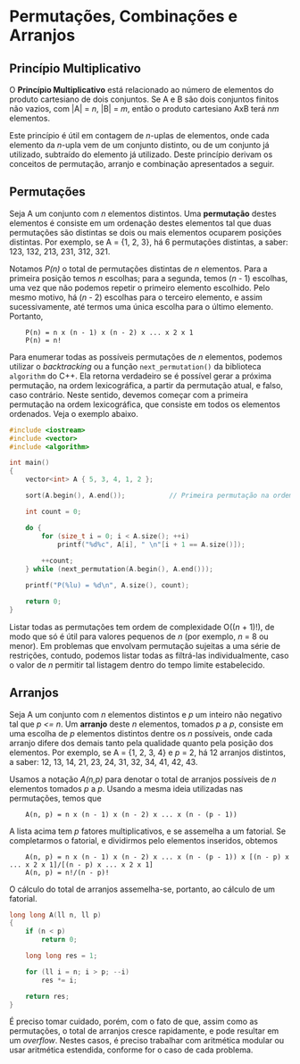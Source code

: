 Permutações, Combinações e Arranjos
===================================

Princípio Multiplicativo
------------------------

O **Princípio Multiplicativo** está relacionado ao número de elementos do produto cartesiano de
dois conjuntos. Se A e B são dois conjuntos finitos não vazios, com |A| = _n_, 
|B| = _m_, então  o produto cartesiano AxB terá _nm_ elementos.

Este princípio é útil em contagem de _n_-uplas de elementos, onde cada elemento da _n_-upla vem
de um conjunto distinto, ou de um conjunto já utilizado, subtraído do elemento já utilizado. 
Deste princípio derivam os conceitos de permutação, arranjo e combinação apresentados a seguir.

Permutações
-----------

Seja A um conjunto com _n_ elementos distintos. Uma **permutação** destes elementos é consiste em 
um ordenação destes elementos tal que duas permutações são distintas se dois ou mais elementos 
ocuparem posições distintas. Por exemplo, se A = {1, 2, 3}, há 6 permutações distintas, a saber:
123, 132, 213, 231, 312, 321.

Notamos _P(n)_ o total de permutações distintas de _n_ elementos. Para a primeira posição temos
_n_ escolhas; para a segunda, temos (_n_ - 1) escolhas, uma vez que não podemos repetir o 
primeiro elemento escolhido. Pelo mesmo motivo, há (_n_ - 2) escolhas para o terceiro elemento,
e assim sucessivamente, até termos uma única escolha para o último elemento. Portanto,

        P(n) = n x (n - 1) x (n - 2) x ... x 2 x 1
        P(n) = n!

Para enumerar todas as possíveis permutações de _n_ elementos, podemos utilizar o _backtracking_
ou a função `next_permutation()` da biblioteca `algorithm` do C++. Ela retorna verdadeiro se é
possível gerar a próxima permutação, na ordem lexicográfica, a partir da permutação atual, e 
falso, caso contrário. Neste sentido, devemos começar com a primeira permutação na ordem 
lexicográfica, que consiste em todos os elementos ordenados. Veja o exemplo abaixo.
```C++
#include <iostream>
#include <vector>
#include <algorithm>

int main()
{
    vector<int> A { 5, 3, 4, 1, 2 };

    sort(A.begin(), A.end());           // Primeira permutação na ordem lexicográfica

    int count = 0;

    do {
        for (size_t i = 0; i < A.size(); ++i)
            printf("%d%c", A[i], " \n"[i + 1 == A.size()]);
    
        ++count;
    } while (next_permutation(A.begin(), A.end()));

    printf("P(%lu) = %d\n", A.size(), count);

    return 0;
}
```

Listar todas as permutações tem ordem de complexidade O((_n_ + 1)!), de modo que só é útil para
valores pequenos de _n_ (por exemplo, _n_ = 8 ou menor). Em problemas que envolvam permutação
sujeitas a uma série de restrições, contudo, podemos listar todas as filtrá-las individualmente,
caso o valor de _n_ permitir tal listagem dentro do tempo limite estabelecido.

Arranjos
--------

Seja A um conjunto com _n_ elementos distintos e _p_ um inteiro não negativo tal que _p <= n_. 
Um **arranjo** deste _n_ elementos, tomados _p_ a _p_, consiste em uma escolha de _p_ elementos
distintos dentre os _n_ possíveis, onde cada arranjo difere dos demais tanto pela qualidade
quanto pela posição dos elementos. Por exemplo, se A = {1, 2, 3, 4} e _p_ = 2, há 12 arranjos
 distintos, a saber: 12, 13, 14, 21, 23, 24, 31, 32, 34, 41, 42, 43.

Usamos a notação _A(n,p)_ para denotar o total de arranjos possíveis de _n_ elementos tomados
_p_ a _p_. Usando a mesma ideia utilizadas nas permutações, temos que

        A(n, p) = n x (n - 1) x (n - 2) x ... x (n - (p - 1))

A lista acima tem _p_ fatores multiplicativos, e se assemelha a um fatorial. Se completarmos o
fatorial, e dividirmos pelo elementos inseridos, obtemos

        A(n, p) = n x (n - 1) x (n - 2) x ... x (n - (p - 1)) x [(n - p) x ... x 2 x 1]/[(n - p) x ... x 2 x 1]
        A(n, p) = n!/(n - p)!

O cálculo do total de arranjos assemelha-se, portanto, ao cálculo de um fatorial. 
```C++
long long A(ll n, ll p)
{
    if (n < p)
        return 0;

    long long res = 1;

    for (ll i = n; i > p; --i)
        res *= i;

    return res;
}
```

É preciso tomar cuidado, porém, com o fato de que, assim como as permutações, o total de arranjos
cresce rapidamente, e pode resultar em um _overflow_. Nestes casos, é preciso trabalhar com
aritmética modular ou usar aritmética estendida, conforme for o caso de cada problema.

